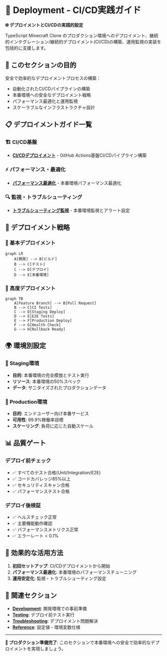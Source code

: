 # 🚀 Deployment - CI/CD実践ガイド

**🌐 デプロイメントとCI/CDの実践的設定**

TypeScript Minecraft Clone のプロダクション環境へのデプロイメント、継続的インテグレーション/継続的デプロイメント(CI/CD)の構築、運用監視の実装を包括的に支援します。

## 🎯 このセクションの目的

安全で効率的なデプロイメントプロセスの構築：

- 自動化されたCI/CDパイプラインの構築
- 本番環境への安全なデプロイメント戦略
- パフォーマンス最適化と運用監視
- スケーラブルなインフラストラクチャ設計

## 📋 デプロイメントガイド一覧

### 🏗 CI/CD基盤

- **[CI/CDデプロイメント](./ci-cd-deployment.md)** - GitHub Actions基盤CI/CDパイプライン構築

### ⚡ パフォーマンス・最適化

- **[パフォーマンス最適化](./performance-optimization.md)** - 本番環境パフォーマンス最適化

### 🔍 監視・トラブルシューティング

- **[トラブルシューティング監視](./troubleshooting-monitoring.md)** - 本番環境監視とアラート設定

## 🎯 デプロイメント戦略

### 🚀 基本デプロイメント

```mermaid
graph LR
    A[開発] --> B[ビルド]
    B --> C[テスト]
    C --> D[デプロイ]
    D --> E[本番環境]
```

### 🔄 高度デプロイメント

```mermaid
graph TB
    A[Feature Branch] --> B[Pull Request]
    B --> C[CI Tests]
    C --> D[Staging Deploy]
    D --> E[E2E Tests]
    E --> F[Production Deploy]
    F --> G[Health Check]
    G --> H[Rollback Ready]
```

## 🌍 環境別設定

### 🧪 Staging環境

- **目的**: 本番環境の完全模倣とテスト実行
- **リソース**: 本番環境の50%スペック
- **データ**: サニタイズされたプロダクションデータ

### 🚀 Production環境

- **目的**: エンドユーザー向け本番サービス
- **可用性**: 99.9%稼働率目標
- **スケーリング**: 負荷に応じた自動スケール

## 📊 品質ゲート

### デプロイ前チェック

- ✅ すべてのテスト合格(Unit/Integration/E2E)
- ✅ コードカバレッジ85%以上
- ✅ セキュリティスキャン合格
- ✅ パフォーマンステスト合格

### デプロイ後検証

- ✅ ヘルスチェック正常
- ✅ 主要機能動作確認
- ✅ パフォーマンスメトリクス正常
- ✅ エラーレート < 0.1%

## 🔧 効果的な活用方法

1. **初回セットアップ**: CI/CDデプロイメントから開始
2. **パフォーマンス最適化**: 本番環境のパフォーマンスチューニング
3. **運用安定化**: 監視・トラブルシューティング設定

## 🔗 関連セクション

- **[Development](../development/README.md)**: 開発環境での事前準備
- **[Testing](../testing/README.md)**: デプロイ前テスト実行
- **[Troubleshooting](../troubleshooting/README.md)**: デプロイメント問題解決
- **[Reference](../../reference/README.md)**: 設定値・環境変数仕様

---

**🚀 プロダクション準備完了**: このセクションで本番環境への安全で効率的なデプロイメントを実現しましょう。
